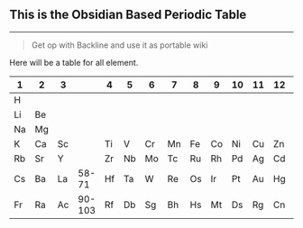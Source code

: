 ## This is the Obsidian Based Periodic Table
---
> Get op with Backline and use it as portable wiki

Here will be a table for all element.


| 1 | 2 | 3 |      | 4 | 5 | 6 | 7 | 8 | 9 |10 |11 |12 |13 |14 |15 |16 |17 |18 | 
|---|---|---|------|---|---|---|---|---|---|---|---|---|---|---|---|---|---|---| 
|H  |   |   |      |   |   |   |   |   |   |   |   |   |   |   |   |   |   |He |
|Li |Be |   |      |   |   |   |   |   |   |   |   |   |B  |C  |N  |O  |F  |Ne |
|Na |Mg |   |      |   |   |   |   |   |   |   |   |   |Al |Si |P  |S  |Cl |Ar |
|K  |Ca |Sc |      |Ti |V  |Cr |Mn |Fe |Co |Ni |Cu |Zn |Ga |Ge |As |Se |Br |Kr |
|Rb |Sr |Y  |      |Zr |Nb |Mo |Tc |Ru |Rh |Pd |Ag |Cd |In |Sn |Sb |Te |I  |Xe |
|Cs |Ba |La |58-71 |Hf |Ta |W  |Re |Os |Ir |Pt |Au |Hg |Ti |Pb |Bi |Po |At |Rn |
|Fr |Ra |Ac |90-103|Rf |Db |Sg |Bh |Hs |Mt |Ds |Rg |Cn |Nh |Fl |Mc |Lv |Ts |Og |